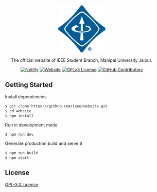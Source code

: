 <p align="center">
  <a href="https://ieeemuj.org">
    <img alt="IEEE Logo" src="public/icon.png" width="156px">
  </a>
</p>

<p align="center">
  The official website of IEEE Student Branch, Manipal University Jaipur.
</p>

<p align="center">
  <a href="#netlify"><img alt="Netlify" src="https://img.shields.io/netlify/9fa1c44d-fd96-468c-af1e-b276b887610a?style=flat"></a>
  <a href="#website"><img alt="Website" src="https://img.shields.io/website?style=flat&url=http%3A%2F%2Fwww.ieeemuj.com%2F"></a>
  <a href="#license"><img alt="GPLv3 License" src="https://img.shields.io/badge/License-GPLv3-blue.svg?style=flat"></a>
  <a href="#contributors"><img alt="GitHub Contributors" src="https://img.shields.io/github/contributors/ieeee/website.svg?style=flat"></a>
</p>

## Getting Started

Install dependencies

```
$ git clone https://github.com/ieee/website.git
$ cd website
$ npm install
```

Run in development mode

```
$ npm run dev
```

Generate production build and serve it

```
$ npm run build
$ npm start
```
## License

[GPL-3.0 License](https://www.gnu.org/licenses/gpl-3.0.en.html)
